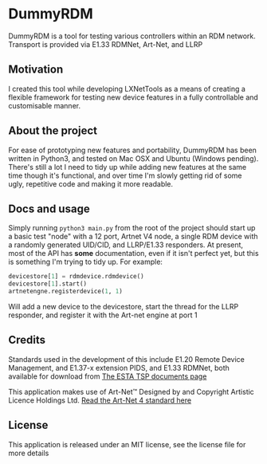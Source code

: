 # DummyRDM #
DummyRDM is a tool for testing various controllers within an RDM network. Transport is provided via E1.33 RDMNet, Art-Net, and LLRP

## Motivation ##
I created this tool while developing LXNetTools as a means of creating a flexible framework for testing new device features in a fully controllable and customisable manner. 

## About the project ##
For ease of prototyping new features and portability, DummyRDM has been written in Python3, and tested on Mac OSX and Ubuntu (Windows pending). There's still a lot I need to tidy up while adding new features at the same time though it's functional, and over time I'm slowly getting rid of some ugly, repetitive code and making it more readable. 

## Docs and usage ##
Simply running `python3 main.py` from the root of the project should start up a basic test "node" with a 12 port, Artnet V4 node, a single RDM device with a randomly generated UID/CID, and LLRP/E1.33 responders. At present, most of the API has **some** documentation, even if it isn't perfect yet, but this is something I'm trying to tidy up. 
For example:  
```python
devicestore[1] = rdmdevice.rdmdevice()
devicestore[1].start()
artnetengne.registerdevice(1, 1)
```
Will add a new device to the devicestore, start the thread for the LLRP responder, and register it with the Art-net engine at port 1


## Credits ##
Standards used in the development of this include E1.20 Remote Device Management, and E1.37-x extension PIDS, and E1.33 RDMNet, both available for download from [The ESTA TSP documents page](https://tsp.esta.org/tsp/documents/published_docs.php)

This application makes use of Art-Net™ Designed by and Copyright Artistic Licence Holdings Ltd. [Read the Art-Net 4 standard here](https://artisticlicence.com/WebSiteMaster/User%20Guides/art-net.pdf)

## License ##
This application is released under an MIT license, see the license file for more details